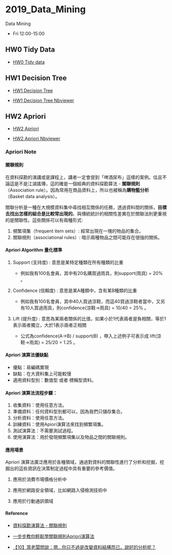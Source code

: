 # 2019_Data_Mining

Data Mining

- Fri 12:00-15:00


## HW0 Tidy Data

- [HW0 Tidy data](https://github.com/smile22091/2019_Data_Mining/blob/master/HW0_Tidy_Data/notebooks/HW0_Tidy_Data.ipynb)



## HW1 Decision Tree

- [HW1 Decision Tree](https://github.com/smile22091/2019_Data_Mining/blob/master/HW1_Decision_Tree/notebook/Adult.ipynb)

- [HW1 Decision Tree Nbviewer](https://nbviewer.jupyter.org/github/smile22091/2019_Data_Mining/blob/master/HW1_Decision_Tree/notebook/Adult.ipynb)


## HW2 Apriori

- [HW2 Apriori](https://github.com/smile22091/2019_Data_Mining/blob/master/HW2_Apriori_Algorithm/notebook/Apriori.ipynb)

- [HW2 Apriori Nbviewer](https://nbviewer.jupyter.org/github/smile22091/2019_Data_Mining/blob/master/HW2_Apriori_Algorithm/notebook/Apriori.ipynb)

### Apriori Note

#### 關聯規則
在資料探勘的演講或是課程上，講者一定會提到「啤酒尿布」這樣的案例。估且不論這是不是江湖謠傳，這的確是一個經典的資料探勘算法 - **關聯規則**（Association rule）。因為常用在商品資料上，所以也被稱為**購物籃分析**（Basket data analysis）。

關聯分析是一種在大規模資料集中尋找相互關係的任務，透過資料間的關係，**目標去找出怎樣的組合是比較常出現的**。與傳統統計的相關性差異在於關聯法則更重視的是關聯性。這些關係可以有兩種形式:

1. 頻繁項集（frequent item sets）: 經常出現在一塊的物品的集合。
2. 關聯規則（associational rules）: 暗示兩種物品之間可能存在很強的關係。


#### Apriori Algorithm 量化標準
1. Support (支持度) : 意思是某特定種類在所有種類的比重
	- 例如我有100名會員，其中有20名購買過雨具，則support(雨具) = 20% 。

2. Confidence (信賴度) : 意思是某A種類中，含有某B種類的比重
	- 例如我有100名會員，其中40人買過涼鞋，而這40買過涼鞋者當中，又另有10人買過雨具，則confidence(涼鞋->雨具) = 10/40 = 25% 。

3. Lift (提升度) : 意思為某兩者關係的比值，如果小於1代表兩者是負相關，等於1表示兩者獨立，大於1表示兩者正相關
	- 公式為confidence(A->B) / support(B) ，帶入上述例子可表示成 lift(涼鞋->雨具) = 25/20 = 1.25 。

#### Apriori 演算法優缺點
- 優點：易編碼實現
- 缺點：在大資料集上可能較慢
- 適用資料型別：數值型 或者 標稱型資料。

#### Apriori 演算法流程步驟：
1. 收集資料：使用任意方法。
2. 準備資料：任何資料型別都可以，因為我們只儲存集合。
3. 分析資料：使用任意方法。
4. 訓練資料：使用Apiori演算法來找到頻繁項集。
5. 測試演算法：不需要測試過程。
6. 使用演算法：用於發現頻繁項集以及物品之間的關聯規則。

#### 應用場景
Apriori 演算法廣泛應用於各種領域，通過對資料的關聯性進行了分析和挖掘，挖掘出的這些資訊在決策制定過程中具有重要的參考價值。

1. 應用於消費市場價格分析中

2. 應用於網路安全領域，比如網路入侵檢測技術中

3. 應用於行動通訊領域


#### Reference
- [資料探勘演算法 - 關聯規則](https://ithelp.ithome.com.tw/articles/10187244)

- [一步步教你輕鬆學關聯規則Apriori演算法](https://www.itread01.com/content/1544958735.html)

- [【10】當老闆問說：嗯...你只不過是改變資料結構而已，說好的分析呢？](https://ithelp.ithome.com.tw/articles/10194134)
